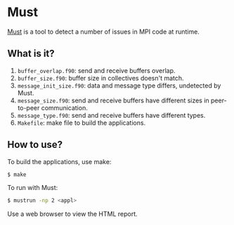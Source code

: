 # Must
[Must](https://doc.itc.rwth-aachen.de/display/CCP/Project+MUST) is a tool
to detect a number of issues in MPI code at runtime.

## What is it?
1. `buffer_overlap.f90`: send and receive buffers overlap.
1. `buffer_size.f90`: buffer size in collectives doesn't match.
1. `message_init_size.f90`: data and message type differs, undetected by
    Must.
1. `message_size.f90`: send and receive buffers have different sizes in
    peer-to-peer communication.
1. `message_type.f90`: send and receive buffers have different types.
1. `Makefile`: make file to build the applications.

## How to use?
To build the applications, use make:
```bash
$ make
```

To run with Must:
```bash
$ mustrun -np 2 <appl>
```
Use a web browser to view the HTML report.
